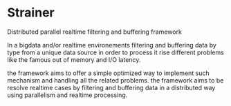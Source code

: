 # Strainer
Distributed parallel realtime filtering and buffering framework

In a bigdata and/or realtime environements filtering and buffering data by type from a unique data source in order to process it rise different problems like the famous out of memory and I/O latency.

the framework aims to offer a simple optimized way to implement such mechanism and handling all the related problems. the framework aims to be resolve realtime cases by filtering and buffering data in a distributed way using parallelism and realtime processing.

